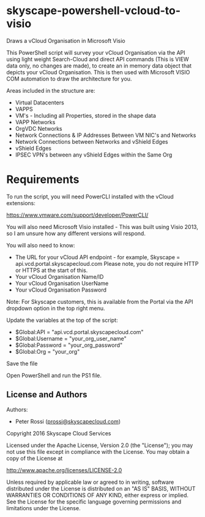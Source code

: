 # skyscape-powershell-vcloud-to-visio
Draws a vCloud Organisation in Microsoft Visio

This PowerShell script will survey your vCloud Organisation via the API using light weight Search-Cloud and direct API commands (This is VIEW data only, no changes are made), to create an in memory data object that depicts your vCloud Organisation. This is then used with Microsoft VISIO COM automation to draw the architecture for you.

Areas included in the structure are:

 - Virtual Datacenters
 - VAPPS
 - VM's - Including all Properties, stored in the shape data
 - VAPP Networks
 - OrgVDC Networks
 - Network Connections & IP Addresses Between VM NIC's and Networks
 - Network Connections between Networks and vShield Edges
 - vShield Edges
 - IPSEC VPN's between any vShield Edges within the Same Org

# Requirements

To run the script, you will need PowerCLI installed with the vCloud extensions:

https://www.vmware.com/support/developer/PowerCLI/

You will also need Microsoft Visio installed - This was built using Visio 2013, so I am unsure how any different versions will respond.

You will also need to know:

 - The URL for your vCloud API endpoint - for example, Skyscape = api.vcd.portal.skyscapecloud.com
Please note, you do not require HTTP or HTTPS at the start of this.
 - Your vCloud Organisation Name/ID
 - Your vCloud Organisation UserName
 - Your vCloud Organisation Password

Note: For Skyscape customers, this is available from the Portal via the API dropdown option in the top right menu.

Update the variables at the top of the script:

 - $Global:API = "api.vcd.portal.skyscapecloud.com"
 - $Global:Username = "your_org_user_name"
 - $Global:Password = "your_org_password"
 - $Global:Org = "your_org"

Save the file

Open PowerShell and run the PS1 file.

License and Authors
-------------------
Authors:
  * Peter Rossi (prossi@skyscapecloud.com)

Copyright 2016 Skyscape Cloud Services

Licensed under the Apache License, Version 2.0 (the "License"); you may not use this file except in compliance with the License. You may obtain a copy of the License at

http://www.apache.org/licenses/LICENSE-2.0

Unless required by applicable law or agreed to in writing, software distributed under the License is distributed on an "AS IS" BASIS, WITHOUT WARRANTIES OR CONDITIONS OF ANY KIND, either express or implied. See the License for the specific language governing permissions and limitations under the License.

